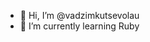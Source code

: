 - 👋 Hi, I’m @vadzimkutsevolau
- 🌱 I’m currently learning Ruby


<!---
vadzimkutsevolau/vadzimkutsevolau is a ✨ special ✨ repository because its `README.md` (this file) appears on your GitHub profile.
You can click the Preview link to take a look at your changes.
--->
